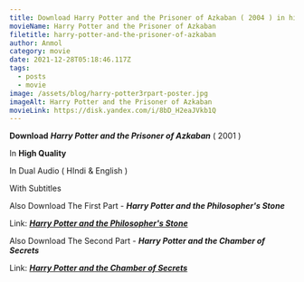 ```yaml
---
title: Download Harry Potter and the Prisoner of Azkaban ( 2004 ) in high quality
movieName: Harry Potter and the Prisoner of Azkaban
filetitle: harry-potter-and-the-prisoner-of-azkaban
author: Anmol
category: movie
date: 2021-12-28T05:18:46.117Z
tags:
  - posts
  - movie
image: /assets/blog/harry-potter3rpart-poster.jpg
imageAlt: Harry Potter and the Prisoner of Azkaban
movieLink: https://disk.yandex.com/i/8bD_H2eaJVkb1Q
---
```

**Download** ***Harry Potter and the Prisoner of Azkaban*** ( 2001 ) 

In **High Quality**

In Dual Audio ( HIndi & English )

With Subtitles

<span> Also Download The First Part - ***Harry Potter and the Philosopher's Stone*** </span>

<span> Link:  <a href="https://netblog.netlify.app/blog/harry-potter-and-the-philosophers-stone/"> ***Harry Potter and the Philosopher's Stone***</a></span>

<span> Also Download The Second Part - ***Harry Potter and the Chamber of Secrets*** </span>

<span>  Link: <a href="https://netblog.netlify.app/blog/harry-potter-and-the-chamber-of-secrets/">***Harry Potter and the Chamber of Secrets***</a></span>

 </span>